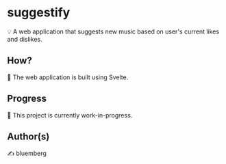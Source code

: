 # suggestify
💡 A web application that suggests new music based on user's current likes and dislikes.

## How?
📌 The web application is built using Svelte.

## Progress
🚧 This project is currently work-in-progress.

## Author(s)
✍️ bluemberg
